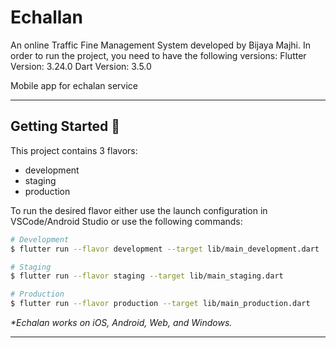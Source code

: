 # Echallan

An online Traffic Fine Management System developed by Bijaya Majhi.
In order to run the project, you need to have the following versions:
Flutter Version: 3.24.0
Dart Version: 3.5.0

Mobile app for echalan service

---

## Getting Started 🚀

This project contains 3 flavors:

- development
- staging
- production

To run the desired flavor either use the launch configuration in VSCode/Android Studio or use the following commands:

```sh
# Development
$ flutter run --flavor development --target lib/main_development.dart

# Staging
$ flutter run --flavor staging --target lib/main_staging.dart

# Production
$ flutter run --flavor production --target lib/main_production.dart
```

_\*Echalan works on iOS, Android, Web, and Windows._

---
